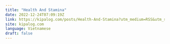 ```yaml
---
title: "Health And Stamina"
date: 2022-12-24T07:09:19Z
link: https://kipalog.com/posts/Health-And-Stamina?utm_medium=RSS&utm_source=news.12bit.vn
site: kipalog.com
language: Vietnamese
draft: false
---
```

